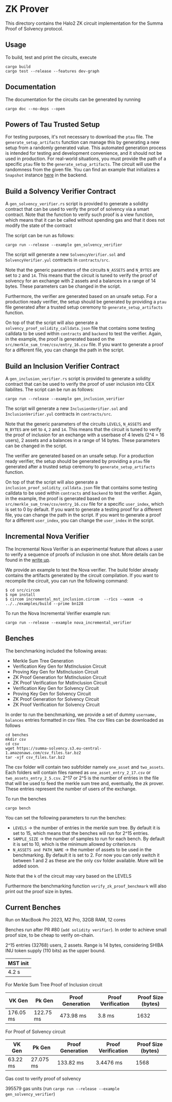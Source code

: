 # ZK Prover

This directory contains the Halo2 ZK circuit implementation for the Summa Proof of Solvency protocol.

## Usage

To build, test and print the circuits, execute

```
cargo build
cargo test --release --features dev-graph
```

## Documentation

The documentation for the circuits can be generated by running

```
cargo doc --no-deps --open
```

## Powers of Tau Trusted Setup

For testing purposes, it's not necessary to download the `ptau` file. The `generate_setup_artifacts` function can manage this by generating a new setup from a randomly generated value. This automated generation process is intended for testing and development convenience, and it should not be used in production.
For real-world situations, you must provide the path of a specific `ptau` file to the `generate_setup_artifacts`. The circuit will use the randomness from the given file. You can find an example that initializes a `Snapshot` instance [here](https://github.com/summa-dev/summa-solvency/blob/11d4fce5d18f6175804aa792fc9fc5ac27bf5c00/backend/src/apis/snapshot.rs#L115-L116) in the backend.

## Build a Solvency Verifier Contract

A `gen_solvency_verifier.rs` script is provided to generate a solidity contract that can be used to verify the proof of solvency via a smart contract. Note that the function to verify such proof is a view function, which means that it can be called without spending gas and that it does not modify the state of the contract

The script can be run as follows:

```
cargo run --release --example gen_solvency_verifier
```

The script will generate a new `SolvencyVerifier.sol` and `SolvencyVerifier.yul` contracts in `contracts/src`.

Note that the generic parameters of the circuits `N_ASSETS` and `N_BYTES` are set to `2` and `14`. This means that the circuit is tuned to verify the proof of solvency for an exchange with 2 assets and a balances in a range of 14 bytes. These parameters can be changed in the script.

Furthermore, the verifier are generated based on an unsafe setup. For a production ready verifier, the setup should be generated by providing a `ptau` file generated after a trusted setup ceremony to `generate_setup_artifacts` function.

On top of that the script will also generate a `solvency_proof_solidity_calldata.json` file that contains some testing calldata to be used within `contracts` and `backend` to test the verifier. Again, in the example, the proof is generated based on the `src/merkle_sum_tree/csv/entry_16.csv` file. If you want to generate a proof for a different file, you can change the path in the script.

## Build an Inclusion Verifier Contract

A `gen_inclusion_verifier.rs` script is provided to generate a solidity contract that can be used to verify the proof of user inclusion into CEX liabilites. The script can be run as follows:

```
cargo run --release --example gen_inclusion_verifier
```

The script will generate a new `InclusionVerifier.sol` and `InclusionVerifier.yul` contracts in `contracts/src`.

Note that the generic parameters of the circuits `LEVELS`, `N_ASSETS` and `N_BYTES` are set to `4`, `2` and `14`. This means that the circuit is tuned to verify the proof of inclusion for an exchange with a userbase of 4 levels (2^4 = 16 users), 2 assets and a balances in a range of 14 bytes. These parameters can be changed in the script.

The verifier are generated based on an unsafe setup. For a production ready verifier, the setup should be generated by providing a `ptau` file generated after a trusted setup ceremony to `generate_setup_artifacts` function.

On top of that the script will also generate a `inclusion_proof_solidity_calldata.json` file that contains some testing calldata to be used within `contracts` and `backend` to test the verifier. Again, in the example, the proof is generated based on the `src/merkle_sum_tree/csv/entry_16.csv` file for a specific `user_index`, which is set to 0 by default. If you want to generate a testing proof for a different file, you can change the path in the script. If you want to generate a proof for a different `user_index`, you can change the `user_index` in the script.

## Incremental Nova Verifier 

The Incremental Nova Verifier is an experimental feature that allows a user to verify a sequence of proofs of inclusion in one shot. More details can be found in the [write up](https://hackmd.io/@summa/HkGMF4Ovn).

We provide an example to test the Nova verifier. The build folder already contains the artifacts generated by the circuit compilation. If you want to recompile the circuit, you can run the following command:

```
$ cd src/circom
$ npm install
$ circom incremental_mst_inclusion.circom  --r1cs --wasm  -o ../../examples/build --prime bn128
```

To run the Nova Incremental Verifier example run:

```
cargo run --release --example nova_incremental_verifier
```

## Benches

The benchmarking included the following areas:

- Merkle Sum Tree Generation
- Verification Key Gen for MstInclusion Circuit
- Proving Key Gen for MstInclusion Circuit
- ZK Proof Generation for MstInclusion Circuit
- ZK Proof Verification for MstInclusion Circuit
- Verification Key Gen for Solvency Circuit
- Proving Key Gen for Solvency Circuit
- ZK Proof Generation for Solvency Circuit
- ZK Proof Verification for Solvency Circuit

In order to run the benchmarking, we provide a set of dummy `username, balances` entries formatted in csv files. The csv files can be downloaded as follows

```
cd benches
mkdir csv
cd csv
wget https://summa-solvency.s3.eu-central-1.amazonaws.com/csv_files.tar.bz2
tar -xjf csv_files.tar.bz2
```

The csv folder will contain two subfolder namely `one_asset` and `two_assets`. Each folders will contain files named as `one_asset_entry_2_17.csv` or `two_assets_entry_2_5.csv`. 2^17 or 2^5 is the number of entries in the file that will be used to feed the merkle sum tree and, eventually, the zk prover. These entries represent the number of users of the exchange.

To run the benches

`cargo bench`

You can set the following parameters to run the benches:

- `LEVELS` -> the number of entries in the merkle sum tree. By default it is set to 15, which means that the benches will run for 2^15 entries.
- `SAMPLE_SIZE` -> the number of samples to run for each bench. By default it is set to 10, which is the minimum allowed by criterion.rs
- `N_ASSETS and PATH_NAME` -> the number of assets to be used in the benchmarking. By default it is set to 2. For now you can only switch it between 1 and 2 as these are the only csv folder available. More will be added soon.

Note that the `k` of the circuit may vary based on the LEVELS

Furthermore the benchmarking function `verify_zk_proof_benchmark` will also print out the proof size in bytes.

## Current Benches

Run on MacBook Pro 2023, M2 Pro, 32GB RAM, 12 cores

Benches run after PR #80 (`add solidity verifier`). In order to achieve small proof size, to be cheap to verify on-chain.

2^15 entries (32768) users, 2 assets. Range is 14 bytes, considering SHIBA INU token supply (110 bits) as the upper bound.

| MST init |
| -------- |
| 4.2 s    |

For Merkle Sum Tree Proof of Inclusion circuit

| VK Gen    | Pk Gen    | Proof Generation | Proof Verification | Proof Size (bytes) |
| --------- | --------- | ---------------- | ------------------ | ------------------ |
| 176.05 ms | 122.75 ms | 473.98 ms        | 3.8 ms             | 1632               |

For Proof of Solvency circuit

| VK Gen   | Pk Gen    | Proof Generation | Proof Verification | Proof Size (bytes) |
| -------- | --------- | ---------------- | ------------------ | ------------------ |
| 63.22 ms | 27.075 ms | 133.82 ms        | 3.4476 ms          | 1568               |

Gas cost to verify proof of solvency

395579 gas units (run `cargo run --release --example gen_solvency_verifier`)
